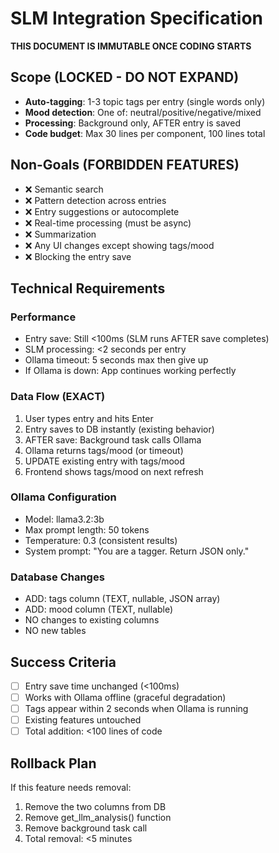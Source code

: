 # SLM Integration Specification
**THIS DOCUMENT IS IMMUTABLE ONCE CODING STARTS**

## Scope (LOCKED - DO NOT EXPAND)
- **Auto-tagging**: 1-3 topic tags per entry (single words only)
- **Mood detection**: One of: neutral/positive/negative/mixed
- **Processing**: Background only, AFTER entry is saved
- **Code budget**: Max 30 lines per component, 100 lines total

## Non-Goals (FORBIDDEN FEATURES)
- ❌ Semantic search
- ❌ Pattern detection across entries
- ❌ Entry suggestions or autocomplete
- ❌ Real-time processing (must be async)
- ❌ Summarization
- ❌ Any UI changes except showing tags/mood
- ❌ Blocking the entry save

## Technical Requirements
### Performance
- Entry save: Still <100ms (SLM runs AFTER save completes)
- SLM processing: <2 seconds per entry
- Ollama timeout: 5 seconds max then give up
- If Ollama is down: App continues working perfectly

### Data Flow (EXACT)
1. User types entry and hits Enter
2. Entry saves to DB instantly (existing behavior)
3. AFTER save: Background task calls Ollama
4. Ollama returns tags/mood (or timeout)
5. UPDATE existing entry with tags/mood
6. Frontend shows tags/mood on next refresh

### Ollama Configuration
- Model: llama3.2:3b
- Max prompt length: 50 tokens
- Temperature: 0.3 (consistent results)
- System prompt: "You are a tagger. Return JSON only."

### Database Changes
- ADD: tags column (TEXT, nullable, JSON array)
- ADD: mood column (TEXT, nullable)
- NO changes to existing columns
- NO new tables

## Success Criteria
- [ ] Entry save time unchanged (<100ms)
- [ ] Works with Ollama offline (graceful degradation)
- [ ] Tags appear within 2 seconds when Ollama is running
- [ ] Existing features untouched
- [ ] Total addition: <100 lines of code

## Rollback Plan
If this feature needs removal:
1. Remove the two columns from DB
2. Remove get_llm_analysis() function
3. Remove background task call
4. Total removal: <5 minutes
